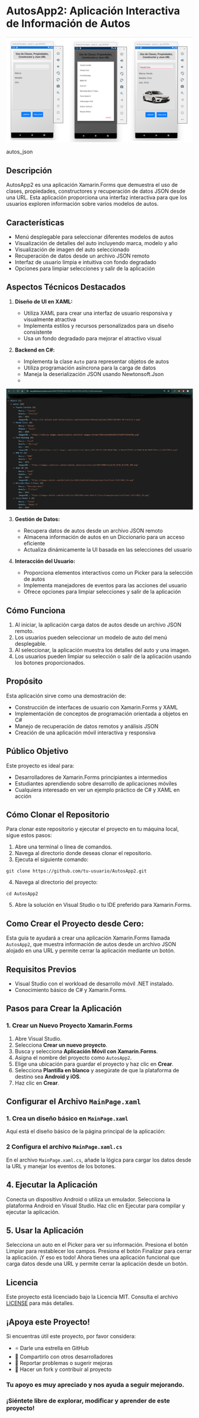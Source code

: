 # AutosApp2: Aplicación Interactiva de Información de Autos

![Portada de AutosApp2](CLASE_AUTO.png)

autos_json
## Descripción

AutosApp2 es una aplicación Xamarin.Forms que demuestra el uso de clases, propiedades, constructores y recuperación de datos JSON desde una URL. Esta aplicación proporciona una interfaz interactiva para que los usuarios exploren información sobre varios modelos de autos.

## Características

- Menú desplegable para seleccionar diferentes modelos de autos
- Visualización de detalles del auto incluyendo marca, modelo y año
- Visualización de imagen del auto seleccionado
- Recuperación de datos desde un archivo JSON remoto
- Interfaz de usuario limpia e intuitiva con fondo degradado
- Opciones para limpiar selecciones y salir de la aplicación

## Aspectos Técnicos Destacados

1. **Diseño de UI en XAML:**
   - Utiliza XAML para crear una interfaz de usuario responsiva y visualmente atractiva
   - Implementa estilos y recursos personalizados para un diseño consistente
   - Usa un fondo degradado para mejorar el atractivo visual

2. **Backend en C#:**
   - Implementa la clase `Auto` para representar objetos de autos
   - Utiliza programación asíncrona para la carga de datos
   - Maneja la deserialización JSON usando Newtonsoft.Json
   - 
![Portada de AutosApp2](autos_json.png)

3. **Gestión de Datos:**
   - Recupera datos de autos desde un archivo JSON remoto
   - Almacena información de autos en un Diccionario para un acceso eficiente
   - Actualiza dinámicamente la UI basada en las selecciones del usuario

4. **Interacción del Usuario:**
   - Proporciona elementos interactivos como un Picker para la selección de autos
   - Implementa manejadores de eventos para las acciones del usuario
   - Ofrece opciones para limpiar selecciones y salir de la aplicación

## Cómo Funciona

1. Al iniciar, la aplicación carga datos de autos desde un archivo JSON remoto.
2. Los usuarios pueden seleccionar un modelo de auto del menú desplegable.
3. Al seleccionar, la aplicación muestra los detalles del auto y una imagen.
4. Los usuarios pueden limpiar su selección o salir de la aplicación usando los botones proporcionados.

## Propósito

Esta aplicación sirve como una demostración de:
- Construcción de interfaces de usuario con Xamarin.Forms y XAML
- Implementación de conceptos de programación orientada a objetos en C#
- Manejo de recuperación de datos remotos y análisis JSON
- Creación de una aplicación móvil interactiva y responsiva

## Público Objetivo

Este proyecto es ideal para:
- Desarrolladores de Xamarin.Forms principiantes a intermedios
- Estudiantes aprendiendo sobre desarrollo de aplicaciones móviles
- Cualquiera interesado en ver un ejemplo práctico de C# y XAML en acción

## Cómo Clonar el Repositorio

Para clonar este repositorio y ejecutar el proyecto en tu máquina local, sigue estos pasos:

1. Abre una terminal o línea de comandos.
2. Navega al directorio donde deseas clonar el repositorio.
3. Ejecuta el siguiente comando:

```
git clone https://github.com/tu-usuario/AutosApp2.git
```

4. Navega al directorio del proyecto:

```
cd AutosApp2
```

5. Abre la solución en Visual Studio o tu IDE preferido para Xamarin.Forms.

## Como Crear el Proyecto desde Cero: 

Esta guía te ayudará a crear una aplicación Xamarin.Forms llamada `AutosApp2`, que muestra información de autos desde un archivo JSON alojado en una URL y permite cerrar la aplicación mediante un botón.

## Requisitos Previos

- Visual Studio con el workload de desarrollo móvil .NET instalado.
- Conocimiento básico de C# y Xamarin.Forms.

## Pasos para Crear la Aplicación

### 1. Crear un Nuevo Proyecto Xamarin.Forms

1. Abre Visual Studio.
2. Selecciona **Crear un nuevo proyecto**.
3. Busca y selecciona **Aplicación Móvil con Xamarin.Forms**.
4. Asigna el nombre del proyecto como `AutosApp2`.
5. Elige una ubicación para guardar el proyecto y haz clic en **Crear**.
6. Selecciona **Plantilla en blanco** y asegúrate de que la plataforma de destino sea **Android y iOS**.
7. Haz clic en **Crear**.

## Configurar el Archivo `MainPage.xaml`

### 1. Crea un diseño básico en `MainPage.xaml`

Aquí está el diseño básico de la página principal de la aplicación:

### 2 Configura el archivo `MainPage.xaml.cs`

En el archivo `MainPage.xaml.cs`, añade la lógica para cargar los datos desde la URL y manejar los eventos de los botones.

## 4. Ejecutar la Aplicación

Conecta un dispositivo Android o utiliza un emulador.
Selecciona la plataforma Android en Visual Studio.
Haz clic en Ejecutar para compilar y ejecutar la aplicación.

## 5. Usar la Aplicación

Selecciona un auto en el Picker para ver su información.
Presiona el botón Limpiar para restablecer los campos.
Presiona el botón Finalizar para cerrar la aplicación.
¡Y eso es todo! Ahora tienes una aplicación funcional que carga datos desde una URL y permite cerrar la aplicación desde un botón.

## Licencia

Este proyecto está licenciado bajo la Licencia MIT. Consulta el archivo [LICENSE](LICENSE) para más detalles.

## ¡Apoya este Proyecto!

Si encuentras útil este proyecto, por favor considera:

- ⭐ Darle una estrella en GitHub
- 🔗 Compartirlo con otros desarrolladores
- 🐛 Reportar problemas o sugerir mejoras
- 🍴 Hacer un fork y contribuir al proyecto

### Tu apoyo es muy apreciado y nos ayuda a seguir mejorando.

### ¡Siéntete libre de explorar, modificar y aprender de este proyecto!
